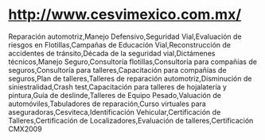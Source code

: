 # http://www.cesvimexico.com.mx/

Reparación automotriz,Manejo Defensivo,Seguridad Vial,Evaluación de riesgos en Flotillas,Campañas de Educación Vial,Reconstrucción de accidentes de tránsito,Década de la seguridad vial,Dictámenes técnicos,Manejo Seguro,Consultoría flotillas,Consultoría para compañías de seguros,Consultoría para talleres,Capacitación para compañías de seguros,Plan de talleres,Talleres de reparación automotriz,Disminución de siniestralidad,Crash test,Capacitación para talleres de hojalatería y pintura,Guía de deslinde,Talleres de Equipo Pesado,Valuación de automóviles,Tabuladores de reparación,Curso virtuales para aseguradoras,Cesviteca,Identificación Vehicular,Certificación de Talleres,Certificación de Localizadores,Evaluación de talleres,Certificación CMX2009
